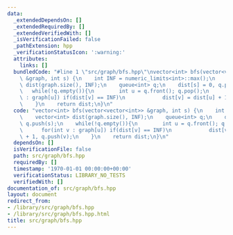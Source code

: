 ```yaml
---
data:
  _extendedDependsOn: []
  _extendedRequiredBy: []
  _extendedVerifiedWith: []
  _isVerificationFailed: false
  _pathExtension: hpp
  _verificationStatusIcon: ':warning:'
  attributes:
    links: []
  bundledCode: "#line 1 \"src/graph/bfs.hpp\"\nvector<int> bfs(vector<vector<int>>\
    \ &graph, int s) {\n    int INF = numeric_limits<int>::max();\n    vector<int>\
    \ dist(graph.size(), INF);\n    queue<int> q;\n    dist[s] = 0, q.push(s);\n \
    \   while(!q.empty()){\n        int u = q.front(); q.pop();\n        for(int v\
    \ : graph[u]) if(dist[v] == INF)\n            dist[v] = dist[u] + 1, q.push(v);\n\
    \    }\n    return dist;\n}\n"
  code: "vector<int> bfs(vector<vector<int>> &graph, int s) {\n    int INF = numeric_limits<int>::max();\n\
    \    vector<int> dist(graph.size(), INF);\n    queue<int> q;\n    dist[s] = 0,\
    \ q.push(s);\n    while(!q.empty()){\n        int u = q.front(); q.pop();\n  \
    \      for(int v : graph[u]) if(dist[v] == INF)\n            dist[v] = dist[u]\
    \ + 1, q.push(v);\n    }\n    return dist;\n}\n"
  dependsOn: []
  isVerificationFile: false
  path: src/graph/bfs.hpp
  requiredBy: []
  timestamp: '1970-01-01 00:00:00+00:00'
  verificationStatus: LIBRARY_NO_TESTS
  verifiedWith: []
documentation_of: src/graph/bfs.hpp
layout: document
redirect_from:
- /library/src/graph/bfs.hpp
- /library/src/graph/bfs.hpp.html
title: src/graph/bfs.hpp
---
```

